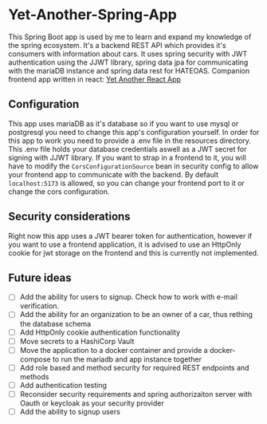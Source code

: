 ﻿# Yet-Another-Spring-App

This Spring Boot app is used by me to learn and expand my knowledge of the spring ecosystem. It's a backend REST API which provides it's consumers with information about cars. It uses spring security with JWT authentication using the JJWT library, spring data jpa for communicating with the mariaDB instance and spring data rest for HATEOAS.
Companion frontend app written in react: [Yet Another React App](https://github.com/KuszmarJacek/Yet-Another-React-App)

## Configuration

This app uses mariaDB as it's database so if you want to use mysql or postgresql you need to change this app's configuration yourself.
In order for this app to work you need to provide a .env file in the resources directory. This .env file holds your database credentials aswell as a JWT secret for signing with JJWT library.
If you want to strap in a frontend to it, you will have to modify the `CorsConfigurationSource` bean in security config to allow your frontend app to communicate with the backend. By default `localhost:5173` is allowed, so you can change your frontend port to it or change the cors configuration.

## Security considerations

Right now this app uses a JWT bearer token for authentication, however if you want to use a frontend application, it is advised to use an HttpOnly cookie for jwt storage on the frontend and this is currently not implemented.

## Future ideas

- [ ] Add the ability for users to signup. Check how to work with e-mail verification.
- [ ] Add the ability for an organization to be an owner of a car, thus rething the database schema
- [ ] Add HttpOnly cookie authentication functionality
- [ ] Move secrets to a HashiCorp Vault
- [ ] Move the application to a docker container and provide a docker-compose to run the mariadb and app instance together
- [ ] Add role based and method security for required REST endpoints and methods
- [ ] Add authentication testing
- [ ] Reconsider security requirements and spring authorizaiton server with Oauth or keycloak as your security provider
- [ ] Add the ability to signup users
